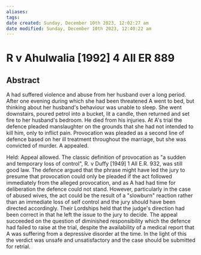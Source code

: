 ```yaml
---
aliases: 
tags: 
date created: Sunday, December 10th 2023, 12:02:27 am
date modified: Sunday, December 10th 2023, 12:40:22 am
---
```


# R v Ahulwalia [1992] 4 All ER 889

## Abstract

A had suffered violence and abuse from her husband over a long period. After one evening during which she had been threatened A went to bed, but thinking about her husband's behaviour was unable to sleep. She went downstairs, poured petrol into a bucket, lit a candle, then returned and set fire to her husband's bedroom. He died from his injuries. At A's trial the defence pleaded manslaughter on the grounds that she had not intended to kill him, only to inflict pain. Provocation was pleaded as a second line of defence based on her ill treatment throughout the marriage, but she was convicted of murder. A appealed.

Held: Appeal allowed. The classic definition of provocation as "a sudden and temporary loss of control", R. v Duffy [1949] 1 All E.R. 932, was still good law. The defence argued that the phrase might have led the jury to presume that provocation could only be pleaded if the act followed immediately from the alleged provocation, and as A had had time for deliberation the defence could not stand. However, particularly in the case of abused wives, the act could be the result of a "slowburn" reaction rather than an immediate loss of self control and the jury should have been directed accordingly. Their Lordships held that the judge's direction had been correct in that he left the issue to the jury to decide. The appeal succeeded on the question of diminished responsibility which the defence had failed to raise at the trial, despite the availability of a medical report that A was suffering from a depressive disorder at the time. In the light of this the verdict was unsafe and unsatisfactory and the case should be submitted for retrial.
